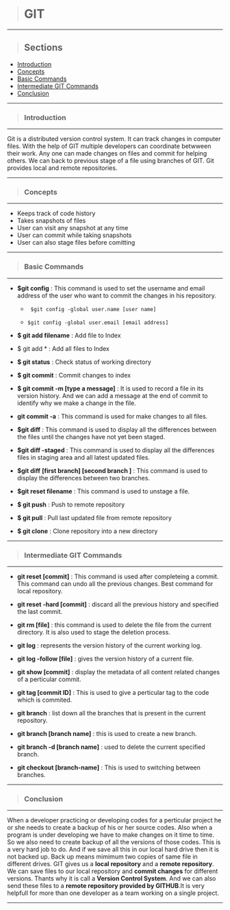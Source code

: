 > # **GIT**
---
> ## **Sections**
- [Introduction](#one)
- [Concepts](#two)
- [Basic Commands](#three)
- [Intermediate GIT Commands](#four)
- [Conclusion](#lastPart)
---
> ### **Introduction**
---

Git is a distributed version control system. It can track changes in computer files. With the help of GIT multiple developers can coordinate betwween their work. Any one can made changes on files and commit for helping others. We can back to previous stage of a file using branches of GIT. Git provides local and remote repositories.

---

> ### **Concepts**
---

* Keeps track of code history
* Takes snapshots of files
* User can visit any snapshot at any time
* User can commit while taking snapshots
* User can also stage files before comitting

---

> ### **Basic Commands**
---
* **$git config** : This command is used to set the username and email address of the user who want to commit the changes in his repository.
    
    * ``` $git config -global user.name [user name]```

    * ```$git config -global user.email [email address]```

* **$ git add filename**  : Add file to Index

* $ git add *  : Add all files to Index

* **$ git status**  :  Check status of working directory

* **$ git commit**  :  Commit changes to index

* **$ git commit -m [type a message]**  :   It is used to record a file in its version history. And we can add a message at the end of commit to identify why we make a change in the file. 

* **git commit -a**  : This command is used for make changes to all files.

* **$git diff** : This command is used to display all the differences between the files until the changes have not yet been staged.

* **$git diff -staged** : This command is used to display all the differences files in staging area and all latest updated files.

* **$git diff** **[first branch] [second branch ]** : This command is used to display the differences between two branches. 

* **$git reset filename** : This command is used to unstage a file.

* **$ git push**  : Push to remote repository

* **$ git pull**  :  Pull last updated file from remote repository

* **$ git clone**  :  Clone repository into a new directory
---
> ### **Intermediate GIT Commands**
---
* **git reset [commit]** : This command is used after completeing a commit. This command can undo all the previous changes. Best command for local repository.

* **git reset -hard [commit]** : discard all the previous history and specified the last commit.

* **git rm [file]** : this command is used to delete the file from the current directory. It is also used to stage the deletion process.

* **git log** : represents the version history of the current working log.

* **git log -follow [file]** :  gives the version history of a current file.

* **git show [commit]** : display the metadata of all content related changes of a perticular commit.

* **git tag [commit ID]** : This is used to give a perticular tag to the code which is commited.

* **git branch** : list down all the branches that is present in the current repository.

* **git branch [branch name]** : this is used to create a new branch.

* **git branch -d [branch name]** : used to delete the current specified branch.

* **git checkout [branch-name]** : This is used to switching between branches.
---
> ### **Conclusion**
---
When a developer practicing or developing codes for a perticular project he or she needs to create a backup of his or her source codes. Also when a program is under developing we have to make changes on it time to time. So we also need to create backup of all the versions of those codes. This is a very hard job to do. And if we save all this in our local hard drive then it is not backed up. Back up means mimimum two copies of same file in different drives.
GIT gives us a **local repository** and a **remote repository**. We can save files to our local repository and **commit changes** for different versions. Thants why it is call a **Version Control System**. And we can also send these files to a **remote repository provided by GITHUB**.It is very helpfull for more than one developer as a team working on a single project.

---





